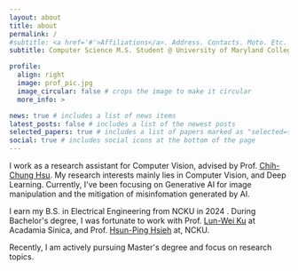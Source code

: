 ```yaml
---
layout: about
title: about
permalink: /
#subtitle: <a href='#'>Affiliations</a>. Address. Contacts. Moto. Etc.
subtitle: Computer Science M.S. Student @ University of Maryland College Park

profile:
  align: right
  image: prof_pic.jpg
  image_circular: false # crops the image to make it circular
  more_info: >

news: true # includes a list of news items
latest_posts: false # includes a list of the newest posts
selected_papers: true # includes a list of papers marked as "selected={true}"
social: true # includes social icons at the bottom of the page
---
```


<!-- (Sample introduction) Write your biography here. Tell the world about yourself. Link to your favorite [subreddit](http://reddit.com). You can put a picture in, too. The code is already in, just name your picture `prof_pic.jpg` and put it in the `img/` folder.

Put your address / P.O. box / other info right below your picture. You can also disable any of these elements by editing `profile` property of the YAML header of your `_pages/about.md`. Edit `_bibliography/papers.bib` and Jekyll will render your [publications page](/al-folio/publications/) automatically.

Link to your social media connections, too. This theme is set up to use [Font Awesome icons](https://fontawesome.com/) and [Academicons](https://jpswalsh.github.io/academicons/), like the ones below. Add your Facebook, Twitter, LinkedIn, Google Scholar, or just disable all of them.) -->

I work as a research assistant for Computer Vision, advised by Prof. [Chih-Chung Hsu](https://scholar.google.com/citations?user=mIWRYc4AAAAJ&hl=en). My research interests mainly lies in Computer Vision, and Deep Learning. Currently, I've been focusing on Generative AI for image manipulation and the mitigation of misinfomation generated by AI. 

I earn my B.S. in Electrical Engineering from NCKU in 2024 . During Bachelor's degree, I was fortunate to work with Prof. [Lun-Wei Ku](https://scholar.google.com/citations?user=SzcLXlkAAAAJ&hl=en) at Acadamia Sinica, and Prof. [Hsun-Ping Hsieh](https://scholar.google.com/citations?user=f6SBzrAAAAAJ&hl=en) at, NCKU.

Recently, I am actively pursuing Master's degree and focus on research topics. 

